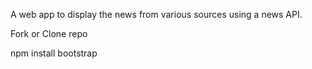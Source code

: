 ﻿A web app to display the news from various sources using a news API.

Fork or Clone repo

npm install bootstrap

